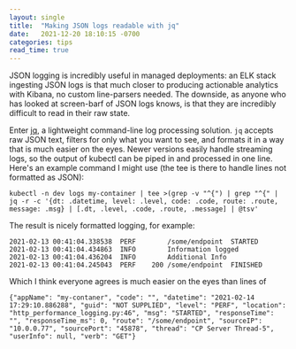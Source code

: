 ```yaml
---
layout: single
title:  "Making JSON logs readable with jq"
date:   2021-12-20 18:10:15 -0700
categories: tips
read_time: true
---
```


JSON logging is incredibly useful in managed deployments: an ELK stack ingesting JSON logs is that much closer to producing actionable analytics with Kibana, no custom line-parsers needed.  The downside, as anyone who has looked at screen-barf of JSON logs knows, is that they are incredibly difficult to read in their raw state.

Enter [jq](https://stedolan.github.io/jq/), a lightweight command-line log processing solution.  `jq` accepts raw JSON text, filters for only what you want to see, and formats it in a way that is much easier on the eyes.  Newer versions easily handle streaming logs, so the output of kubectl can be piped in and processed in one line.  Here's an example command I might use (the tee is there to handle lines not formatted as JSON):

```
kubectl -n dev logs my-container | tee >(grep -v "^{") | grep "^{" | jq -r -c '{dt: .datetime, level: .level, code: .code, route: .route, message: .msg} | [.dt, .level, .code, .route, .message] | @tsv' 
```

The result is nicely formatted logging, for example:
```
2021-02-13 00:41:04.338538	PERF		/some/endpoint	STARTED
2021-02-13 00:41:04.434863	INFO		Information logged
2021-02-13 00:41:04.436204	INFO		Additional Info
2021-02-13 00:41:04.245043	PERF	200	/some/endpoint	FINISHED
```

Which I think everyone agrees is much easier on the eyes than lines of

```
{"appName": "my-contaner", "code": "", "datetime": "2021-02-14 17:29:10.886288", "guid": "NOT SUPPLIED", "level": "PERF", "location": "http_performance_logging.py:46", "msg": "STARTED", "responseTime": "", "responseTime_ms": 0, "route": "/some/endpoint", "sourceIP": "10.0.0.77", "sourcePort": "45878", "thread": "CP Server Thread-5", "userInfo": null, "verb": "GET"}
```